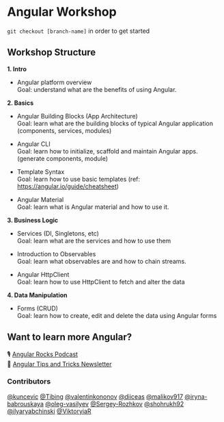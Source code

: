 # Angular Workshop

`git checkout [branch-name]` in order to get started

## Workshop Structure

**1. Intro** 

   - Angular platform overview  \
     Goal: understand what are the benefits of using Angular.

**2. Basics**

   - Angular Building Blocks (App Architecture) \
     Goal: learn what are the building blocks of typical Angular application (components, services, modules)

   - Angular CLI \
     Goal: learn how to initialize, scaffold and maintain Angular apps. (generate components, module)

   - Template Syntax \
     Goal: learn how to use basic templates (ref: https://angular.io/guide/cheatsheet)

   - Angular Material \
     Goal: learn what is Angular material and how to use it.

**3. Business Logic**

   - Services (DI, Singletons, etc) \
     Goal: learn what are the services and how to use them

   - Introduction to Observables  \
     Goal: learn what observables are and how to chain streams.

   - Angular HttpСlient \
     Goal: learn how to use HttpClient to fetch and alter the data

**4. Data Manipulation**

   - Forms (CRUD) \
     Goal: learn how to create, edit and delete the data using Angular forms

## Want to learn more Angular? 
🎙 [Angular Rocks Podcast](https://angularrocks.com)  
🚀 [Angular Tips and Tricks Newsletter](https://kuncevic.dev/daily) 

### Contributors

[@kuncevic](https://github.com/kuncevic)
[@Tibing](https://github.com/Tibing)
[@valentinkononov](https://github.com/valentinkononov)
[@diiceas](https://github.com/diiceas)
[@malikov917](https://github.com/malikov917)
[@iryna-babrouskaya](https://github.com/iryna-babrouskaya)
[@oleg-vasilyev](https://github.com/oleg-vasilyev)
[@Sergey-Rozhkov](https://github.com/Sergey-Rozhkov)
[@shohrukh92](https://github.com/shohrukh92)
[@ilyaryabchinski](https://github.com/ilyaryabchinski)
[@ViktoryiaR](https://github.com/ViktoryiaR)
